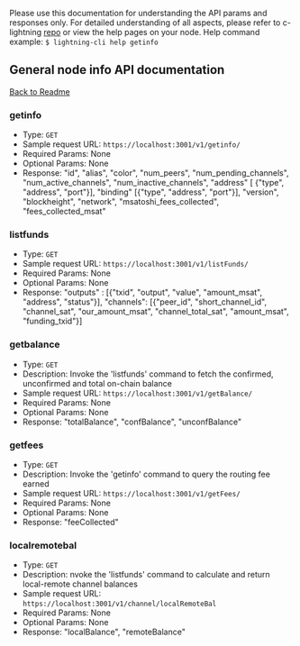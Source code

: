 Please use this documentation for understanding the API params and responses only.
For detailed understanding of all aspects, please refer to c-lightning [repo](https://github.com/ElementsProject/lightning) or view the help pages on your node. Help command example: `$ lightning-cli help getinfo`

## General node info API documentation
[Back to Readme](../README.md)

### getinfo
- Type: `GET`
- Sample request URL: `https://localhost:3001/v1/getinfo/`
- Required Params: None
- Optional Params: None
- Response:
"id", "alias", "color", "num_peers", "num_pending_channels", "num_active_channels", "num_inactive_channels", "address" [ {"type", "address", "port"}], "binding" [{"type", "address", "port"}], "version", "blockheight", "network", "msatoshi_fees_collected", "fees_collected_msat"

### listfunds
- Type: `GET`
- Sample request URL: `https://localhost:3001/v1/listFunds/`
- Required Params: None
- Optional Params: None
- Response:
"outputs" : [{"txid", "output", "value", "amount_msat", "address", "status"}], "channels": [{"peer_id", "short_channel_id", "channel_sat", "our_amount_msat", "channel_total_sat", "amount_msat", "funding_txid"}]

### getbalance
- Type: `GET`
- Description: Invoke the 'listfunds' command to fetch the confirmed, unconfirmed and total on-chain balance
- Sample request URL: `https://localhost:3001/v1/getBalance/`
- Required Params: None
- Optional Params: None
- Response:
"totalBalance", "confBalance", "unconfBalance"

### getfees
- Type: `GET`
- Description: Invoke the 'getinfo' command to query the routing fee earned
- Sample request URL: `https://localhost:3001/v1/getFees/`
- Required Params: None
- Optional Params: None
- Response:
"feeCollected"

### localremotebal
- Type: `GET`
- Description: nvoke the 'listfunds' command to calculate and return local-remote channel balances
- Sample request URL: `https://localhost:3001/v1/channel/localRemoteBal`
- Required Params: None
- Optional Params: None
- Response:
"localBalance", "remoteBalance"